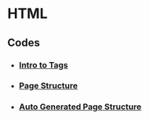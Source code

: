 # HTML

## Codes

- ### [Intro to Tags](https://github.com/dev-paulaabro/dev-lectures/tree/main/lecture-01/code-01)
- ### [Page Structure](https://github.com/dev-paulaabro/dev-lectures/tree/main/lecture-01/code-02)
- ### [Auto Generated Page Structure](https://github.com/dev-paulaabro/dev-lectures/tree/main/lecture-01/code-03)